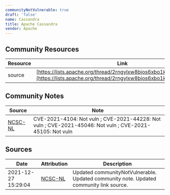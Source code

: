 ```yaml
---
communityNotVulnerable: true
draft: 'false'
name: Cassandra
title: Apache Cassandra
vendor: Apache
---
```



## Community Resources
| Resource | Link |
| --- | --- |
| source | [https://lists.apache.org/thread/2rngylxw8bjos6xbo1krp29m9wn2hhdr](https://lists.apache.org/thread/2rngylxw8bjos6xbo1krp29m9wn2hhdr) |

## Community Notes
| Source | Note |
| --- | --- |
| [NCSC-NL](https://github.com/NCSC-NL/log4shell/blob/main/software/README.md) | CVE-2021-4104: Not vuln ; CVE-2021-44228: Not vuln ; CVE-2021-45046: Not vuln ; CVE-2021-45105: Not vuln </ul> |

## Sources
| Date | Attribution | Description |
| --- | --- | --- |
| 2021-12-27 15:29:04 | [NCSC-NL](https://github.com/NCSC-NL/log4shell/blob/main/software/README.md) | Updated communityNotVulnerable. Updated community note. Updated community link source.  |

